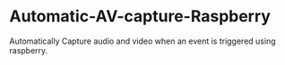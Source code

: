 # Automatic-AV-capture-Raspberry
Automatically Capture audio and video when an event is triggered using raspberry.
